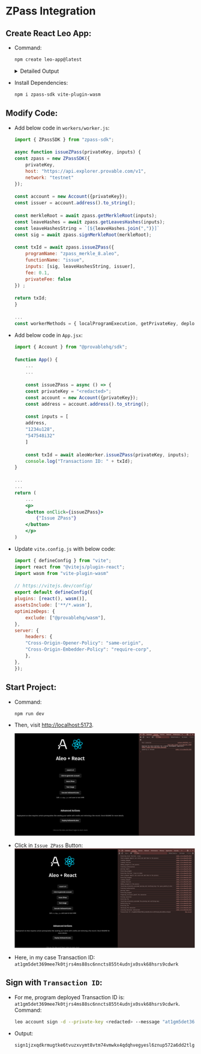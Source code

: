 # ZPass Integration

## Create React Leo App:
- Command:
    ```sh
    npm create leo-app@latest
    ```
    
    <details><summary> Detailed Output </summary><blockquote>

    ~~~sh
    > npx
    > create-leo-app

    ✔ Project name: … sandabgc_leo_zpass_integration
    ✔ Select a framework: › React
    ✔ Select a variant: › JavaScript + Leo

    Scaffolding project in sandabgc_leo_zpass_integration...

    Done. Now run:

    cd sandabgc_leo_zpass_integration
    npm install
    npm run dev
    ~~~

    </blockquote></details>

- Install Dependencies:
    ```sh
    npm i zpass-sdk vite-plugin-wasm
    ```

## Modify Code:
- Add below code in `workers/worker.js`:
    ```js
    import { ZPassSDK } from "zpass-sdk";

    async function issueZPass(privateKey, inputs) {
    const zpass = new ZPassSDK({
        privateKey,
        host: "https://api.explorer.provable.com/v1",
        network: "testnet"
    });

    const account = new Account({privateKey});
    const issuer = account.address().to_string(); 

    const merkleRoot = await zpass.getMerkleRoot(inputs);
    const leaveHashes = await zpass.getLeavesHashes(inputs);
    const leaveHashesString = `[${leaveHashes.join(",")}]`
    const sig = await zpass.signMerkleRoot(merkleRoot);

    const txId = await zpass.issueZPass({
        programName: "zpass_merkle_8.aleo",
        functionName: "issue",
        inputs: [sig, leaveHashesString, issuer],
        fee: 0.1,
        privateFee: false
    }) ;

    return txId;
    }

    ...
    const workerMethods = { localProgramExecution, getPrivateKey, deployProgram, issueZPass };

    ```

- Add below code in `App.jsx`:
    ```jsx
    import { Account } from "@provablehq/sdk";

    function App() {
        ...
        ...

        const issueZPass = async () => {
        const privateKey = "<redacted>";
        const account = new Account({privateKey});
        const address = account.address().to_string();

        const inputs = [
        address,
        "1234u128",
        "547548i32"
        ]

        const txId = await aleoWorker.issueZPass(privateKey, inputs);
        console.log("Transactionn ID: " + txId);
    }

    ...
    ...
    return (
        ...
        <p>
        <button onClick={issueZPass}>
            {"Issue ZPass"}
        </button>
        </p>
    )
    ```

- Update `vite.config.js` with below code:
    ```js
    import { defineConfig } from "vite";
    import react from "@vitejs/plugin-react";
    import wasm from "vite-plugin-wasm"

    // https://vitejs.dev/config/
    export default defineConfig({
    plugins: [react(), wasm()],
    assetsInclude: ['**/*.wasm'],
    optimizeDeps: {
        exclude: ["@provablehq/wasm"],
    },
    server: {
        headers: {
        "Cross-Origin-Opener-Policy": "same-origin",
        "Cross-Origin-Embedder-Policy": "require-corp",
        },
    },
    });
    ```

## Start Project:
- Command:
    ```sh
    npm run dev
    ```
- Then, visit [http://localhost:5173](http://localhost:5173).

    <img src="assets/image1.png">

- Click in `Issue ZPass` Button:
    <img src="assets/image2.png">


- Here, in my case Transaction ID: `at1gm5det369mee7k0tjrs4ms88sc6nncts855t4udnjx0svk68hsrs9cdwrk`

## Sign with `Transaction ID`:
- For me, program deployed Transaction ID is: `at1gm5det369mee7k0tjrs4ms88sc6nncts855t4udnjx0svk68hsrs9cdwrk`. Command:
    ```sh
    leo account sign -d --private-key <redacted> --message "at1gm5det369mee7k0tjrs4ms88sc6nncts855t4udnjx0svk68hsrs9cdwrk" --raw
    ```
- Output:
    ```sh
    sign1jzxqdkrmugtke6tvuzxvymt8vtm74vmwkx4qdqhvegyesl6znup572a6dd2tlgnu7cqlarmvk73n4ey9f52hckkxwzus6cxxxl7ayq4zagrt29qtpw7qxv39ajtn8yxgyk093n6ah79jvpv2l3kfnalnz9kryey36lgje05a8hr7qzv6zl3mgpr6qrkvuvd62hpf0233gahpykhnjn6
    ```